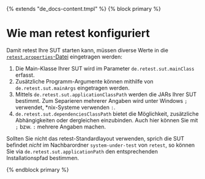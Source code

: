 {% extends "de_docs-content.tmpl" %}
{% block primary %}

Wie man retest konfiguriert
===========================

Damit retest Ihre SUT starten kann, müssen diverse Werte in die [`retest.properties`-Datei](../konfiguration/konfigurationsdatei.md) eingetragen werden:

1. Die Main-Klasse Ihrer SUT wird im Parameter `de.retest.sut.mainClass` erfasst.
1. Zusätzliche Programm-Argumente können mithilfe von `de.retest.sut.mainArgs` eingetragen werden.
1. Mittels `de.retest.sut.applicationClassPath` werden die JARs Ihrer SUT bestimmt. Zum Separieren mehrerer Angaben wird unter Windows `;` verwendet, \*nix-Systeme verwenden `:`.
1. `de.retest.sut.dependenciesClassPath` bietet die Möglichkeit, zusätzliche Abhängigkeiten oder dergleichen einzubinden. Auch hier können Sie mit `;` bzw. `:` mehrere Angaben machen.

Sollten Sie nicht das retest-Standardlayout verwenden, sprich die SUT befindet *nicht* im Nachbarordner `system-under-test` von `retest`, so können Sie via `de.retest.sut.applicationPath` den entsprechenden Installationspfad bestimmen.

{% endblock primary %}